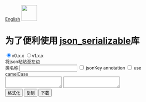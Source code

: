 
<!DOCTYPE html>

<html>

<head>
    <meta charset="utf-8" />
    <meta lang="zh-CN" />
    <meta http-equiv="X-UA-Compatible" content="IE=edge" />
    <meta name="viewport" content="width=device-width, initial-scale=1.0" />
    <meta name="scaffolded-by" content="https://github.com/google/stagehand" />
    <title>json2dart_for_json_serializable</title>
    <link rel="stylesheet" href="styles.css">
    <link rel="icon" href="favicon.ico">
    <script defer src="main.dart.js"></script>
</head>

<body>
    <div class="lang">
        <a href="index.html">English</a>
        <a href="https://github.com/caijinglong/json2dart">
            <img src="github_logo.jpg" width="50px" />
        </a>
    </div>
    <div>
        <h1>为了便利使用
            <a href="https://pub.dartlang.org/packages/json_serializable">json_serializable</a>库
        </h1>
        <div class="version">
            <input class="version" type="radio" value="0" name="version" id="v0" checked="true">v0.x.x</input>
            <input class="version" type="radio" value="1" name="version" id="v1">v1.x.x</input>
        </div>
    </div>
    <div>
        <div class="title">
            <span class="half_span">将json粘贴至左边</span>
            <span class="half_span">
                <div class="result_title">
                    类名称
                    <input id="out_entity_name" />
                    <input type="checkbox" id="use_json_key" />
                    <span id="check_label">jsonKey annotation</span>
                    <input type="checkbox" id="camelCase" />
                    <span id="camelCaseLabel">use camelCase</span>
                </div>
                <div id="file_name"></div>
            </span>
        </div>
        <div class="content">
            <span class="half_span">
                <textarea id="json" title="json字符串" class="content_area"></textarea>
            </span>
            <span class="half_span">
                <textarea id="result" title="结果" class="content_area"></textarea>
            </span>
        </div>
        <div class="func">
            <span class="half_span">
                <button id="format">格式化</button>
            </span>
            <span class="half_span">
                <button id="copy">复制</button>
                <button id="save">下载</button>
            </span>
        </div>
    </div>
</body>

</html>
